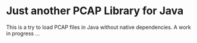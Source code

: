 # Just another PCAP Library for Java

This is a try to load PCAP files in Java without native dependencies. A work in progress ...